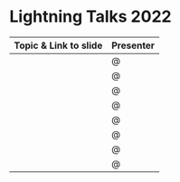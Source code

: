 # Lightning Talks 2022

| Topic & Link to slide | Presenter |
|----------|----------|
| []() | @ |
| []() | @ |
| []() | @ |
| []() | @ |
| []() | @ |
| []() | @ |
| []() | @ |
| []() | @ |

